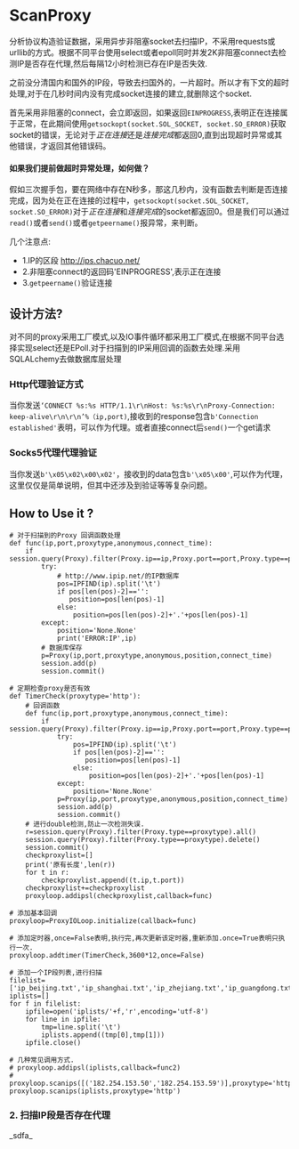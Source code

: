 # ScanProxy

分析协议构造验证数据，采用异步非阻塞socket去扫描IP，不采用requests或urllib的方式。根据不同平台使用select或者epoll同时并发2K非阻塞connect去检测IP是否存在代理,然后每隔12小时检测已存在IP是否失效.

之前没分清国内和国外的IP段，导致去扫国外的，一片超时。所以才有下文的超时处理,对于在几秒时间内没有完成socket连接的建立,就删除这个socket.

首先采用非阻塞的connect，会立即返回，如果返回`EINPROGRESS`,表明正在连接属于正常，在此期间使用`getsockopt(socket.SOL_SOCKET, socket.SO_ERROR)`获取socket的错误，无论对于*正在连接*还是*连接完成*都返回0,直到出现超时异常或其他错误，才返回其他错误码。

#### 如果我们提前做超时异常处理，如何做？
假如三次握手包，要在网络中存在N秒多，那这几秒内，没有函数去判断是否连接完成，因为处在正在连接的过程中，`getsockopt(socket.SOL_SOCKET, socket.SO_ERROR)`对于*正在连接*和*连接完成*的socket都返回0。但是我们可以通过`read()`或者`send()`或者`getpeername()`报异常，来判断。

几个注意点:

* 1.IP的区段 http://ips.chacuo.net/
* 2.非阻塞connect的返回码'EINPROGRESS',表示正在连接
* 3.`getpeername()`验证连接

## 设计方法?

对不同的proxy采用工厂模式,以及IO事件循环都采用工厂模式,在根据不同平台选择实现select还是EPoll.对于扫描到的IP采用回调的函数去处理.采用SQLALchemy去做数据库层处理




### Http代理验证方式
当你发送`‘CONNECT %s:%s HTTP/1.1\r\nHost: %s:%s\r\nProxy-Connection: keep-alive\r\n\r\n’%（ip,port)`,接收到的response包含`b'Connection established'`表明，可以作为代理。或者直接connect后`send()`一个get请求

### Socks5代理代理验证
当你发送`b'\x05\x02\x00\x02'`，接收到的data包含`b'\x05\x00'`,可以作为代理，这里仅仅是简单说明，但其中还涉及到验证等等复杂问题。


## How to Use it ?

```
# 对于扫描到的Proxy 回调函数处理
def func(ip,port,proxytype,anonymous,connect_time):
    if session.query(Proxy).filter(Proxy.ip==ip,Proxy.port==port,Proxy.type==proxytype).first()==None:
        try:
            # http://www.ipip.net/的IP数据库
            pos=IPFIND(ip).split('\t')
            if pos[len(pos)-2]=='':
               position=pos[len(pos)-1]
            else:
                position=pos[len(pos)-2]+'.'+pos[len(pos)-1]
        except:
            position='None.None'
            print('ERROR:IP',ip)
        # 数据库保存
        p=Proxy(ip,port,proxytype,anonymous,position,connect_time)
        session.add(p)
        session.commit()

# 定期检查proxy是否有效
def TimerCheck(proxytype='http'):
    # 回调函数
    def func(ip,port,proxytype,anonymous,connect_time):
        if session.query(Proxy).filter(Proxy.ip==ip,Proxy.port==port,Proxy.type==proxytype).first()==None:
            try:
                pos=IPFIND(ip).split('\t')
                if pos[len(pos)-2]=='':
                   position=pos[len(pos)-1]
                else:
                    position=pos[len(pos)-2]+'.'+pos[len(pos)-1]
            except:
                position='None.None'
            p=Proxy(ip,port,proxytype,anonymous,position,connect_time)
            session.add(p)
            session.commit()
    # 进行double检测,防止一次检测失误.
    r=session.query(Proxy).filter(Proxy.type==proxytype).all()
    session.query(Proxy).filter(Proxy.type==proxytype).delete()
    session.commit()
    checkproxylist=[]
    print('原有长度',len(r))
    for t in r:
        checkproxylist.append((t.ip,t.port))
    checkproxylist+=checkproxylist
    proxyloop.addipsl(checkproxylist,callback=func)

# 添加基本回调
proxyloop=ProxyIOLoop.initialize(callback=func)

# 添加定时器,once=False表明,执行完,再次更新该定时器,重新添加.once=True表明只执行一次.
proxyloop.addtimer(TimerCheck,3600*12,once=False)

# 添加一个IP段列表,进行扫描
filelist=['ip_beijing.txt','ip_shanghai.txt','ip_zhejiang.txt','ip_guangdong.txt']
iplists=[]
for f in filelist:
    ipfile=open('iplists/'+f,'r',encoding='utf-8')
    for line in ipfile:
        tmp=line.split('\t')
        iplists.append((tmp[0],tmp[1]))
    ipfile.close()

# 几种常见调用方式.
# proxyloop.addipsl(iplists,callback=func2)
# proxyloop.scanips([('182.254.153.50','182.254.153.59')],proxytype='http')
proxyloop.scanips(iplists,proxytype='http')
```

### 2. 扫描IP段是否存在代理

\_sdfa\_
